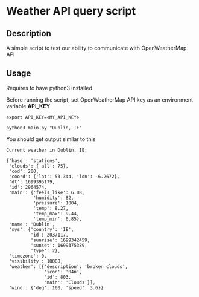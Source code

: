 # Weather API query script

## Description

A simple script to test our ability to communicate with OpenWeatherMap API

## Usage

Requires to have python3 installed

Before running the script, set OpenWeatherMap API key as an environment variable **API_KEY**

    export API_KEY=<MY_API_KEY>

    python3 main.py "Dublin, IE"

You should get output similar to this

```
Current weather in Dublin, IE:

{'base': 'stations',
 'clouds': {'all': 75},
 'cod': 200,
 'coord': {'lat': 53.344, 'lon': -6.2672},
 'dt': 1699395179,
 'id': 2964574,
 'main': {'feels_like': 6.08,
          'humidity': 82,
          'pressure': 1004,
          'temp': 8.27,
          'temp_max': 9.44,
          'temp_min': 6.85},
 'name': 'Dublin',
 'sys': {'country': 'IE',
         'id': 2037117,
         'sunrise': 1699342459,
         'sunset': 1699375389,
         'type': 2},
 'timezone': 0,
 'visibility': 10000,
 'weather': [{'description': 'broken clouds',
              'icon': '04n',
              'id': 803,
              'main': 'Clouds'}],
 'wind': {'deg': 160, 'speed': 3.6}}

```